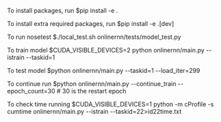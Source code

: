 To install packages, run $pip install -e .

To install extra required packages, run $pip install -e .[dev]

To run nosetest $./local_test.sh onlinernn/tests/model_test.py

To train model $CUDA_VISIBLE_DEVICES=2 python onlinernn/main.py --istrain --taskid=1

To test model $python onlinernn/main.py --taskid=1 --load_iter=299

To continue run $python onlinernn/main.py --continue_train --epoch_count=30  # 30 is the restart epoch 

To check time running $CUDA_VISIBLE_DEVICES=1 python -m cProfile -s cumtime onlinernn/main.py --istrain --taskid=22>id22time.txt